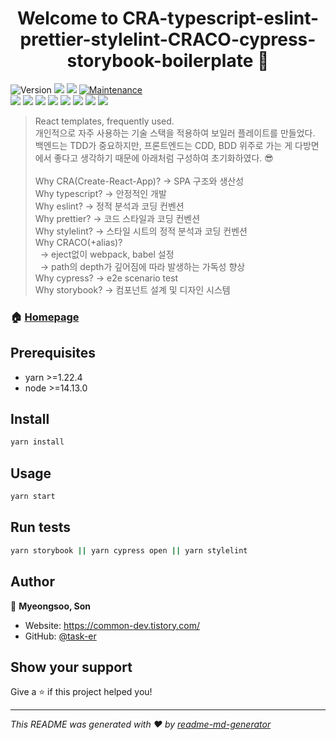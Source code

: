 <h1 align="center">Welcome to CRA-typescript-eslint-prettier-stylelint-CRACO-cypress-storybook-boilerplate 👋</h1>
<p>
  <img alt="Version" src="https://img.shields.io/badge/version-0.0.1-blue.svg?cacheSeconds=2592000" />
  <img src="https://img.shields.io/badge/yarn-%3E%3D1.22.4-blue.svg" />
  <img src="https://img.shields.io/badge/node-%3E%3D14.13.0-blue.svg" />
  <a href="https://github.com/kefranabg/readme-md-generator/graphs/commit-activity" target="_blank">
    <img alt="Maintenance" src="https://img.shields.io/badge/Maintained%3F-yes-green.svg" />
  </a> <br />
  <img src="https://img.shields.io/badge/-React.js-61DAFB?logo=React&logoColor=white&style=flat">
  <img src="https://img.shields.io/badge/-CRA-09D3AC?logo=createreactapp&logoColor=white&style=flat">
  <img src="https://img.shields.io/badge/-CRACO-FFC221?logo=react&logoColor=white&style=flat">
  <img src="https://img.shields.io/badge/-Typescript-3178C6?logo=Typescript&logoColor=white&style=flat">
  <img src="https://img.shields.io/badge/-SASS-CC6699?logo=sass&logoColor=white&style=flat">
  <img src="https://img.shields.io/badge/-ESLint-4B32C3?logo=eslint&logoColor=white&style=flat">
  <img src="https://img.shields.io/badge/-Stylelint-263238?logo=stylelint&logoColor=white&style=flat">
  <img src="https://img.shields.io/badge/-Storybook-FF4785?logo=storybook&logoColor=white&style=flat">
  
</p>

> React templates, frequently used. <br />
> 개인적으로 자주 사용하는 기술 스택을 적용하여 보일러 플레이트를 만들었다.
백엔드는 TDD가 중요하지만, 프론트엔드는 CDD, BDD 위주로 가는 게 다방면에서 좋다고 생각하기 때문에
아래처럼 구성하여 초기화하였다. 😎 <br /> <br/>
 Why CRA(Create-React-App)? → SPA 구조와 생산성<br />
Why typescript? → 안정적인 개발<br />
Why eslint? → 정적 분석과 코딩 컨벤션<br />
Why prettier? → 코드 스타일과 코딩 컨벤션<br />
Why stylelint? → 스타일 시트의 정적 분석과 코딩 컨벤션<br />
Why CRACO(+alias)?<br />
&nbsp; → eject없이 webpack, babel 설정<br />
&nbsp; → path의 depth가 깊어짐에 따라 발생하는 가독성 향상<br />
Why cypress? → e2e scenario test<br />
> Why storybook? → 컴포넌트 설계 및 디자인 시스템<br />


### 🏠 [Homepage](https://github.com/task-er/CRA-typescript-eslint-prettier-stylelint-CRACO-cypress-storybook-boilerplate)

## Prerequisites

- yarn >=1.22.4
- node >=14.13.0

## Install

```sh
yarn install
```

## Usage

```sh
yarn start
```

## Run tests

```sh
yarn storybook || yarn cypress open || yarn stylelint
```

## Author

👤 **Myeongsoo, Son**

* Website: https://common-dev.tistory.com/
* GitHub: [@task-er](https://github.com/task-er)

## Show your support

Give a ⭐️ if this project helped you!

***
_This README was generated with ❤️ by [readme-md-generator](https://github.com/kefranabg/readme-md-generator)_